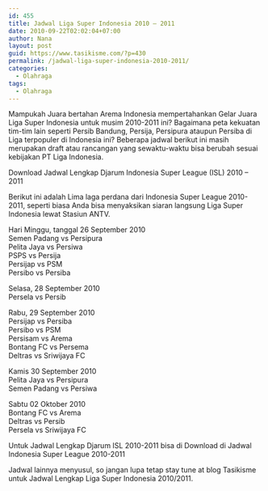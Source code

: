 ```yaml
---
id: 455
title: Jadwal Liga Super Indonesia 2010 – 2011
date: 2010-09-22T02:02:04+07:00
author: Nana
layout: post
guid: https://www.tasikisme.com/?p=430
permalink: /jadwal-liga-super-indonesia-2010-2011/
categories:
  - Olahraga
tags:
  - Olahraga
---
```

Mampukah Juara bertahan Arema Indonesia mempertahankan Gelar Juara Liga Super Indonesia untuk musim 2010-2011 ini? Bagaimana peta kekuatan tim-tim lain seperti Persib Bandung, Persija, Persipura ataupun Persiba di Liga terpopuler di Indonesia ini? Beberapa jadwal berikut ini masih merupakan draft atau rancangan yang sewaktu-waktu bisa berubah sesuai kebijakan PT Liga Indonesia.

Download Jadwal Lengkap Djarum Indonesia Super League (ISL) 2010 &#8211; 2011

Berikut ini adalah Lima laga perdana dari Indonesia Super League 2010-2011, seperti biasa Anda bisa menyaksikan siaran langsung Liga Super Indonesia lewat Stasiun ANTV.

Hari Minggu, tanggal 26 September 2010  
Semen Padang vs Persipura  
Pelita Jaya vs Persiwa  
PSPS vs Persija  
Persijap vs PSM  
Persibo vs Persiba

Selasa, 28 September 2010  
Persela vs Persib

Rabu, 29 September 2010  
Persijap vs Persiba  
Persibo vs PSM  
Persisam vs Arema  
Bontang FC vs Persema  
Deltras vs Sriwijaya FC

Kamis 30 September 2010  
Pelita Jaya vs Persipura  
Semen Padang vs Persiwa

Sabtu 02 Oktober 2010  
Bontang FC vs Arema  
Deltras vs Persib  
Persela vs Sriwijaya FC

Untuk Jadwal Lengkap Djarum ISL 2010-2011 bisa di Download di Jadwal Indonesia Super League 2010-2011

Jadwal lainnya menyusul, so jangan lupa tetap stay tune at blog Tasikisme untuk Jadwal Lengkap Liga Super Indonesia 2010/2011.